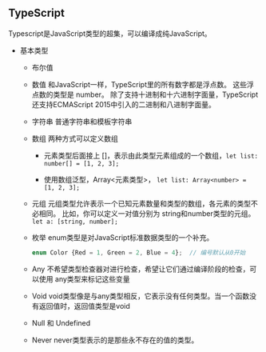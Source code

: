 ## TypeScript

Typescript是JavaScript类型的超集，可以编译成纯JavaScript。

* 基本类型

  - 布尔值

  - 数值 和JavaScript一样，TypeScript里的所有数字都是浮点数。 这些浮点数的类型是 number。 除了支持十进制和十六进制字面量，TypeScript还支持ECMAScript 2015中引入的二进制和八进制字面量。

  - 字符串 普通字符串和模板字符串

  - 数组 两种方式可以定义数组

    + 元素类型后面接上 []，表示由此类型元素组成的一个数组，`let list: number[] = [1, 2, 3];`

    + 使用数组泛型，Array<元素类型>， `let list: Array<number> = [1, 2, 3];`

  - 元组 元组类型允许表示一个已知元素数量和类型的数组，各元素的类型不必相同。 比如，你可以定义一对值分别为 string和number类型的元组。 `let a: [string, number];`

  - 枚举 enum类型是对JavaScript标准数据类型的一个补充。 

    ```js
    enum Color {Red = 1, Green = 2, Blue = 4};  // 编号默认从0开始
    ```

  - Any 不希望类型检查器对进行检查，希望让它们通过编译阶段的检查，可以使用 any类型来标记这些变量

  - Void void类型像是与any类型相反，它表示没有任何类型。当一个函数没有返回值时，返回值类型是void

  - Null 和 Undefined

  - Never never类型表示的是那些永不存在的值的类型。